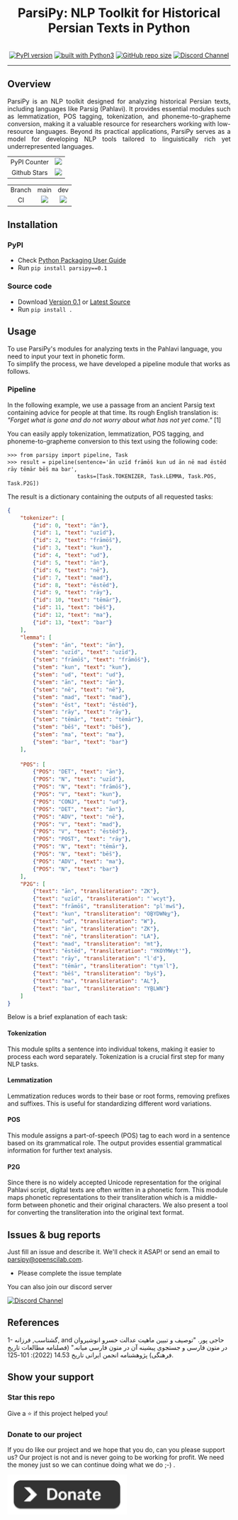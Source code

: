 <div align="center">
    <h1>ParsiPy: NLP Toolkit for Historical Persian Texts in Python</h1>
    <br/>
    <a href="https://badge.fury.io/py/parsipy"><img src="https://badge.fury.io/py/parsipy.svg" alt="PyPI version"></a>
    <a href="https://www.python.org/"><img src="https://img.shields.io/badge/built%20with-Python3-green.svg" alt="built with Python3"></a>
    <a href="https://github.com/openscilab/parsipy"><img alt="GitHub repo size" src="https://img.shields.io/github/repo-size/openscilab/parsipy"></a>
    <a href="https://discord.gg/TODO"><img src="https://img.shields.io/discord/TODO.svg" alt="Discord Channel"></a>
</div>

----------


## Overview
<p align="justify">
ParsiPy is an NLP toolkit designed for analyzing historical Persian texts, including languages like Parsig (Pahlavi). It provides essential modules such as lemmatization, POS tagging, tokenization, and phoneme-to-grapheme conversion, making it a valuable resource for researchers working with low-resource languages. Beyond its practical applications, ParsiPy serves as a model for developing NLP tools tailored to linguistically rich yet underrepresented languages.
</p>

<table>
    <tr>
        <td align="center">PyPI Counter</td>
        <td align="center">
            <a href="https://pepy.tech/projects/parsipy">
                <img src="https://static.pepy.tech/badge/parsipy">
            </a>
        </td>
    </tr>
    <tr>
        <td align="center">Github Stars</td>
        <td align="center">
            <a href="https://github.com/openscilab/parsipy">
                <img src="https://img.shields.io/github/stars/openscilab/parsipy.svg?style=social&label=Stars">
            </a>
        </td>
    </tr>
</table>
<table>
    <tr> 
        <td align="center">Branch</td>
        <td align="center">main</td>
        <td align="center">dev</td>
    </tr>
    <tr>
        <td align="center">CI</td>
        <td align="center">
            <img src="https://github.com/openscilab/parsipy/actions/workflows/test.yml/badge.svg?branch=main">
        </td>
        <td align="center">
            <img src="https://github.com/openscilab/parsipy/actions/workflows/test.yml/badge.svg?branch=dev">
            </td>
    </tr>
</table>


## Installation

### PyPI
- Check [Python Packaging User Guide](https://packaging.python.org/installing/)
- Run `pip install parsipy==0.1`
### Source code
- Download [Version 0.1](https://github.com/openscilab/parsipy/archive/v0.1.zip) or [Latest Source](https://github.com/openscilab/parsipy/archive/dev.zip)
- Run `pip install .`

## Usage
To use ParsiPy's modules for analyzing texts in the Pahlavi language, you need to input your text in phonetic form.  
To simplify the process, we have developed a pipeline module that works as follows.

### Pipeline
In the following example, we use a passage from an ancient Parsig text containing advice for people at that time.
Its rough English translation is: *"Forget what is gone and do not worry about what has not yet come."* [1]  

You can easily apply tokenization, lemmatization, POS tagging, and phoneme-to-grapheme conversion to this text using the following code:

```pycon
>>> from parsipy import pipeline, Task
>>> result = pipeline(sentence='ān uzīd frāmōš kun ud ān nē mad ēstēd rāy tēmār bēš ma bar',
                      tasks=[Task.TOKENIZER, Task.LEMMA, Task.POS, Task.P2G])
```

The result is a dictionary containing the outputs of all requested tasks:

```json
{
    "tokenizer": [
        {"id": 0, "text": "ān"},
        {"id": 1, "text": "uzīd"},
        {"id": 2, "text": "frāmōš"},
        {"id": 3, "text": "kun"},
        {"id": 4, "text": "ud"},
        {"id": 5, "text": "ān"},
        {"id": 6, "text": "nē"},
        {"id": 7, "text": "mad"},
        {"id": 8, "text": "ēstēd"},
        {"id": 9, "text": "rāy"},
        {"id": 10, "text": "tēmār"},
        {"id": 11, "text": "bēš"},
        {"id": 12, "text": "ma"},
        {"id": 13, "text": "bar"}
    ],
    "lemma": [
        {"stem": "ān", "text": "ān"},
        {"stem": "uzīd", "text": "uzīd"},
        {"stem": "frāmōš", "text": "frāmōš"},
        {"stem": "kun", "text": "kun"},
        {"stem": "ud", "text": "ud"},
        {"stem": "ān", "text": "ān"},
        {"stem": "nē", "text": "nē"},
        {"stem": "mad", "text": "mad"},
        {"stem": "ēst", "text": "ēstēd"},
        {"stem": "rāy", "text": "rāy"},
        {"stem": "tēmār", "text": "tēmār"},
        {"stem": "bēš", "text": "bēš"},
        {"stem": "ma", "text": "ma"},
        {"stem": "bar", "text": "bar"}
    ],

    "POS": [
        {"POS": "DET", "text": "ān"},
        {"POS": "N", "text": "uzīd"},
        {"POS": "N", "text": "frāmōš"},
        {"POS": "V", "text": "kun"},
        {"POS": "CONJ", "text": "ud"},
        {"POS": "DET", "text": "ān"},
        {"POS": "ADV", "text": "nē"},
        {"POS": "V", "text": "mad"},
        {"POS": "V", "text": "ēstēd"},
        {"POS": "POST", "text": "rāy"},
        {"POS": "N", "text": "tēmār"},
        {"POS": "N", "text": "bēš"},
        {"POS": "ADV", "text": "ma"},
        {"POS": "N", "text": "bar"}
    ],
    "P2G": [
        {"text": "ān", "transliteration": "ZK"},
        {"text": "uzīd", "transliteration": "ʾwcyt"},
        {"text": "frāmōš", "transliteration": "plʾmwš"},
        {"text": "kun", "transliteration": "OḆYDWNt͟y"},
        {"text": "ud", "transliteration": "W"},
        {"text": "ān", "transliteration": "ZK"},
        {"text": "nē", "transliteration": "LA"},
        {"text": "mad", "transliteration": "mt"},
        {"text": "ēstēd", "transliteration": "YKOYMWyt'"},
        {"text": "rāy", "transliteration": "lʾd"},
        {"text": "tēmār", "transliteration": "tymʾl"},
        {"text": "bēš", "transliteration": "byš"},
        {"text": "ma", "transliteration": "AL"},
        {"text": "bar", "transliteration": "YḆLWN"}
    ]
}
```

Below is a brief explanation of each task:

#### Tokenization
This module splits a sentence into individual tokens, making it easier to process each word separately. Tokenization is a crucial first step for many NLP tasks.

#### Lemmatization
Lemmatization reduces words to their base or root forms, removing prefixes and suffixes. This is useful for standardizing different word variations.

#### POS
This module assigns a part-of-speech (POS) tag to each word in a sentence based on its grammatical role. The output provides essential grammatical information for further text analysis.

#### P2G
Since there is no widely accepted Unicode representation for the original Pahlavi script, digital texts are often written in a phonetic form.
This module maps phonetic representations to their transliteration which is a middle-form between phonetic and their original characters.
We also present a tool for converting the transliteration into the original text format.

## Issues & bug reports

Just fill an issue and describe it. We'll check it ASAP! or send an email to [parsipy@openscilab.com](mailto:parsipy@openscilab.com "parsipy@openscilab.com"). 

- Please complete the issue template
 
You can also join our discord server

<a href="https://discord.gg/TODO">
  <img src="https://img.shields.io/discord/TODO.svg?style=for-the-badge" alt="Discord Channel">
</a>

## References
1- گشتاسب, فرزانه, and حاجی پور. "توصیف و تبیین ماهیت عدالت خسرو انوشیروان در متون فارسی و جستجوی پیشینه آن در متون فارسی میانه." (فصلنامه مطالعات تاریخ فرهنگی) پژوهشنامه انجمن ایرانی تاریخ 14.53 (2022): 101-125.

## Show your support


### Star this repo

Give a ⭐️ if this project helped you!

### Donate to our project
If you do like our project and we hope that you do, can you please support us? Our project is not and is never going to be working for profit. We need the money just so we can continue doing what we do ;-) .			

<a href="https://openscilab.com/#donation" target="_blank"><img src="https://github.com/openscilab/parsipy/raw/main/otherfiles/donation.png" height="90px" width="270px" alt="ParsiPy Donation"></a>

